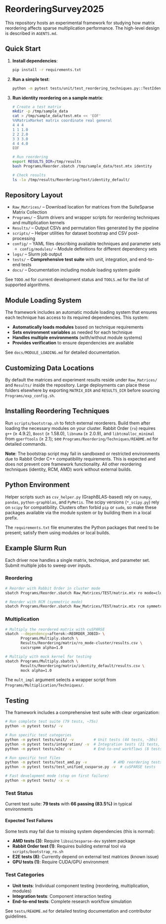 # ReorderingSurvey2025

This repository hosts an experimental framework for studying how matrix reordering affects sparse multiplication performance. The high-level design is described in `AGENTS.md`.

## Quick Start

1. **Install dependencies**:
   ```bash
   pip install -r requirements.txt
   ```

2. **Run a simple test**:
   ```bash
   python -m pytest tests/unit/test_reordering_techniques.py::TestIdentityReordering -v
   ```

3. **Run identity reordering on a sample matrix**:
   ```bash
   # Create a test matrix
   mkdir -p /tmp/sample_data
   cat > /tmp/sample_data/test.mtx << 'EOF'
   %%MatrixMarket matrix coordinate real general
   4 4 4
   1 1 1.0
   2 2 2.0
   3 3 3.0
   4 4 4.0
   EOF
   
   # Run reordering
   export RESULTS_DIR=/tmp/results
   bash Programs/Reorder.sbatch /tmp/sample_data/test.mtx identity
   
   # Check results
   ls -la /tmp/results/Reordering/test/identity_default/
   ```

## Repository Layout

- `Raw_Matrices/` – Download location for matrices from the SuiteSparse Matrix Collection
- `Programs/` – Slurm drivers and wrapper scripts for reordering techniques and multiplication kernels
- `Results/` – Output CSVs and permutation files generated by the pipeline
- `scripts/` – Helper utilities for dataset bootstrap and CSV post-processing
- `config/` – YAML files describing available techniques and parameter sets
  - `config/modules/` – Module definitions for different dependency sets
- `logs/` – Slurm job output
- `tests/` – **Comprehensive test suite** with unit, integration, and end-to-end tests
- `docs/` – Documentation including module loading system guide

See `TODO.md` for current development status and `TOOLS.md` for the list of supported algorithms.

## Module Loading System

The framework includes an automatic module loading system that ensures each technique has access to its required dependencies. This system:

- **Automatically loads modules** based on technique requirements
- **Sets environment variables** as needed for each technique
- **Handles multiple environments** (with/without module systems)
- **Provides verification** to ensure dependencies are available

See `docs/MODULE_LOADING.md` for detailed documentation.

## Customizing Data Locations

By default the matrices and experiment results reside under `Raw_Matrices/` and
`Results/` inside the repository.  Large deployments can place these folders
elsewhere by exporting `MATRIX_DIR` and `RESULTS_DIR` before sourcing
`Programs/exp_config.sh`.

## Installing Reordering Techniques

Run `scripts/bootstrap.sh` to fetch external reorderers. Build them after
loading the necessary modules on your cluster. Rabbit Order (`ro`) requires
`g++` (≥ 4.9.2), `Boost` (≥ 1.58.0), `libnuma` (≥ 2.0.9), and
`libtcmalloc_minimal` from `gperftools` (≥ 2.1); see
`Programs/Reordering/Techniques/README.md` for detailed commands.

**Note**: The bootstrap script may fail in sandboxed or restricted environments due to 
Rabbit Order C++ compatibility requirements. This is expected and does not prevent core 
framework functionality. All other reordering techniques (identity, RCM, AMD) work without 
external builds.

## Python Environment

Helper scripts such as `csv_helper.py` (GraphBLAS-based) rely on `numpy`, `pandas`,
`python-graphblas`, and `PyMetis`. The scipy versions (`*_scipy.py`) rely on `scipy`
for compatibility. Clusters often forbid `pip` or `sudo`, so
make these packages available via the module system or by building them in a
local prefix.

The `requirements.txt` file enumerates the Python packages that need to be
present; satisfy them using modules or local builds.

## Example Slurm Run

Each driver now handles a single matrix, technique, and parameter set. Submit
multiple jobs to sweep over inputs.

### Reordering

```bash
# Reorder with Rabbit Order in cluster mode
sbatch Programs/Reorder.sbatch Raw_Matrices/TEST/matrix.mtx ro mode=cluster

# Reorder with RCM (symmetric mode)  
sbatch Programs/Reorder.sbatch Raw_Matrices/TEST/matrix.mtx rcm symmetric=true
```

### Multiplication

```bash
# Multiply the reordered matrix with cuSPARSE
sbatch --dependency=afterok:<REORDER_JOBID> \
       Programs/Multiply.sbatch \
       Results/Reordering/matrix/ro_mode-cluster/results.csv \
       cucsrspmm alpha=1.0

# Multiply with mock kernel for testing
sbatch Programs/Multiply.sbatch \
       Results/Reordering/matrix/identity_default/results.csv \
       mock alpha=1.0
```

The `mult_impl` argument selects a wrapper script from
`Programs/Multiplication/Techniques/`.

## Testing

The framework includes a comprehensive test suite with clear organization:

```bash
# Run complete test suite (79 tests, ~75s)
python -m pytest tests/ -v

# Run specific test categories  
python -m pytest tests/unit/ -v         # Unit tests (44 tests, ~30s)
python -m pytest tests/integration/ -v  # Integration tests (21 tests, ~25s)
python -m pytest tests/e2e/ -v          # End-to-end workflows (8 tests, ~15s)

# Run specific test files
python -m pytest tests/test_amd.py -v            # AMD reordering tests
python -m pytest tests/test_unified_cusparse.py -v  # cuSPARSE tests

# Fast development mode (stop on first failure)
python -m pytest tests/ -x -v
```

### Test Status
Current test suite: **79 tests** with **66 passing (83.5%)** in typical environments

#### Expected Test Failures
Some tests may fail due to missing system dependencies (this is normal):
- **AMD tests (3)**: Require `libsuitesparse-dev` system package
- **Rabbit Order test (1)**: Requires building external tool via `scripts/bootstrap_ro.sh`
- **E2E tests (8)**: Currently depend on external test matrices (known issue)
- **GPU tests (1)**: Require CUDA/GPU environment

### Test Categories
- **Unit tests**: Individual component testing (reordering, multiplication, modules)
- **Integration tests**: Component interaction testing  
- **End-to-end tests**: Complete research workflow simulation

See `tests/README.md` for detailed testing documentation and contributor guidelines.

